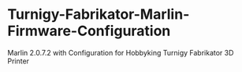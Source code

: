 # Turnigy-Fabrikator-Marlin-Firmware-Configuration
Marlin 2.0.7.2 with Configuration for Hobbyking Turnigy Fabrikator 3D Printer
